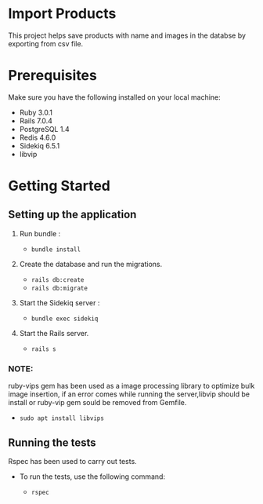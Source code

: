# Import Products

This project helps save products with name and images in the databse by exporting from csv file.

# Prerequisites

Make sure you have the following installed on your local machine:

- Ruby 3.0.1
- Rails 7.0.4
- PostgreSQL 1.4
- Redis 4.6.0
- Sidekiq 6.5.1
- libvip

# Getting Started

## Setting up the application

1. Run bundle :

   - `bundle install`

2. Create the database and run the migrations.
   - `rails db:create `
   - `rails db:migrate`
3. Start the Sidekiq server :
   - `bundle exec sidekiq`
4. Start the Rails server.

   - `rails s`

### NOTE:

ruby-vips gem has been used as a image processing library to optimize bulk image insertion, if an error comes while running the server,libvip should be install or ruby-vip gem sould be removed from Gemfile.

- `sudo apt install libvips`

## Running the tests

Rspec has been used to carry out tests.

- To run the tests, use the following command:

  - `rspec`
